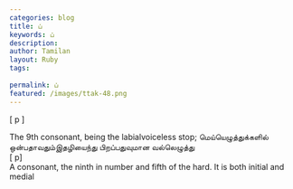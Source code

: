 ```yaml
---
categories: blog
title: ப்
keywords: ப்
description: 
author: Tamilan
layout: Ruby
tags: 
 
permalink: ப்
featured: /images/ttak-48.png
---
```

  
[ p ]  
  
The 9th consonant, being the labialvoiceless stop; மெய்யெழுத்துக்களில் ஒன்பதாவதும்இதழியைந்து பிறப்பதுவுமான வல்லெழுத்து  
[ p]  
A consonant, the ninth in number and fifth of the hard. It is both initial and medial